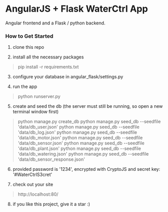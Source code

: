# AngularJS + Flask WaterCtrl App 

Angular frontend and a Flask / python backend.

### How to Get Started

1. clone this repo

2. install all the necessary packages
> pip install -r requirements.txt

3. configure your database in angular_flask/settings.py

4. run the app
> python runserver.py

5. create and seed the db (the server must still be running, so open a new terminal window first)
> python manage.py create_db
> python manage.py seed_db --seedfile 'data/db_user.json'
> python manage.py seed_db --seedfile 'data/db_log.json'
> python manage.py seed_db --seedfile 'data/db_motor.json'
> python manage.py seed_db --seedfile 'data/db_sensor.json'
> python manage.py seed_db --seedfile 'data/db_plant.json'
> python manage.py seed_db --seedfile 'data/db_watering.json'
> python manage.py seed_db --seedfile 'data/db_sensor_response.json'

6. provided password is '1234', encrypted with CryptoJS and secret key: '#WaterCtrlS3cret'

7. check out your site
> http://localhost:80/

8. if you like this project, give it a star :)
